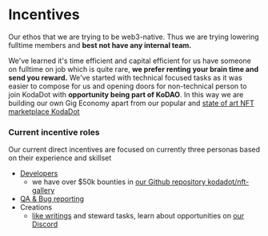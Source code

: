 # Incentives 

Our ethos that we are trying to be web3-native. Thus we are trying lowering fulltime members and **best not have any internal team.**

We've learned it's time efficient and capital efficient for us have someone on fulltime on job which is quite rare, **we prefer renting your brain time and send you reward.** We've started with technical focused tasks as it was easier to compose for us and opening doors for non-technical person to join KodaDot with **opportunity being part of KoDAO**. In this way we are building our own Gig Economy apart from our popular and [state of art NFT marketplace KodaDot](https://kodadot.xyz)

### Current incentive roles
Our current direct incentives are focused on currently three personas based on their experience and skillset
- [Developers](./developer.md)
  - we have over $50k bounties in [our Github repository kodadot/nft-gallery](https://github.com/kodadot/nft-gallery/issues)
- [QA & Bug reporting](./incentivized_qa.md)
- Creations
  - [like writings](https://github.com/kodadot/nft-gallery/issues?q=is%3Aopen+is%3Aissue+label%3Awriting-%E2%9C%8D%EF%B8%8F) and steward tasks, learn about opportunities on [our Discord](https://discord.gg/kodadot) 